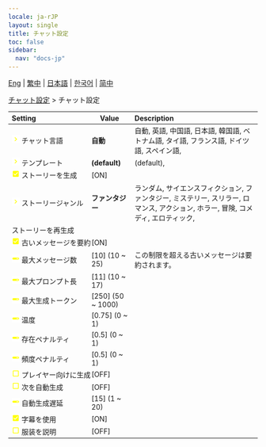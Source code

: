 ```yaml
---
locale: ja-rJP
layout: single
title: チャット設定
toc: false
sidebar:
  nav: "docs-jp"
---
```

[Eng](/dancexr/menu/2025.4/chat/chat_settings) | [繁中](/tw/dancexr/menu/2025.4/chat/chat_settings) | [日本語](/jp/dancexr/menu/2025.4/chat/chat_settings) | [한국어](/kr/dancexr/menu/2025.4/chat/chat_settings) | [简中](/zh/dancexr/menu/2025.4/chat/chat_settings)

[チャット設定](../menu#チャット設定) > チャット設定



| Setting | Value | Description |
| :--- | --- | :--- |
|<nobr>![chevron icon](/images/icon/ic_chevron.png) チャット言語</nobr>| **自動** | 自動, 英語, 中国語, 日本語, 韓国語, ベトナム語, タイ語, フランス語, ドイツ語, スペイン語,  |
|<nobr>![chevron icon](/images/icon/ic_chevron.png) テンプレート</nobr>| **(default)** | (default),  |
|<nobr>![check_on icon](/images/icon/ic_check_on.png) ストーリーを生成</nobr>| [ON] | 
|<nobr>![chevron icon](/images/icon/ic_chevron.png) ストーリージャンル</nobr>| **ファンタジー** | ランダム, サイエンスフィクション, ファンタジー, ミステリー, スリラー, ロマンス, アクション, ホラー, 冒険, コメディ, エロティック,  |
|<nobr> ストーリーを再生成</nobr>|| 
|<nobr>![check_on icon](/images/icon/ic_check_on.png) 古いメッセージを要約</nobr>| [ON] | 
|<nobr>![slider icon](/images/icon/ic_slider.png) 最大メッセージ数</nobr>| [10] (10 ~ 25) | この制限を超える古いメッセージは要約されます。
|<nobr>![slider icon](/images/icon/ic_slider.png) 最大プロンプト長</nobr>| [11] (10 ~ 17) | 
|<nobr>![slider icon](/images/icon/ic_slider.png) 最大生成トークン</nobr>| [250] (50 ~ 1000) | 
|<nobr>![slider icon](/images/icon/ic_slider.png) 温度</nobr>| [0.75] (0 ~ 1) | 
|<nobr>![slider icon](/images/icon/ic_slider.png) 存在ペナルティ</nobr>| [0.5] (0 ~ 1) | 
|<nobr>![slider icon](/images/icon/ic_slider.png) 頻度ペナルティ</nobr>| [0.5] (0 ~ 1) | 
|<nobr>![check_off icon](/images/icon/ic_check_off.png) プレイヤー向けに生成</nobr>| [OFF] | 
|<nobr>![check_off icon](/images/icon/ic_check_off.png) 次を自動生成</nobr>| [OFF] | 
|<nobr>![slider icon](/images/icon/ic_slider.png) 自動生成遅延</nobr>| [15] (1 ~ 20) | 
|<nobr>![check_on icon](/images/icon/ic_check_on.png) 字幕を使用</nobr>| [ON] | 
|<nobr>![check_off icon](/images/icon/ic_check_off.png) 服装を説明</nobr>| [OFF] | 
